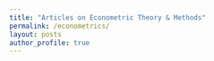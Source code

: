 ```yaml
---
title: "Articles on Econometric Theory & Methods"
permalink: /econometrics/
layout: posts
author_profile: true
---
```

